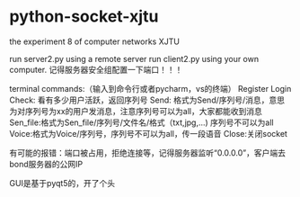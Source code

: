 # python-socket-xjtu
the experiment 8 of computer networks XJTU

run server2.py using a remote server
run client2.py using your own computer.
记得服务器安全组配置一下端口！！！

terminal commands:（输入到命令行或者pycharm，vs的终端）
Register
Login
Check: 看有多少用户活跃，返回序列号
Send: 格式为Send/序列号/消息，意思为对序列号为xx的用户发消息，注意序列号可以为all，大家都能收到消息
Sen_file:格式为Sen_file/序列号/文件名/格式（txt,jpg,...) 序列号不可以为all
Voice:格式为Voice/序列号，序列号不可以为all，传一段语音
Close:关闭socket

有可能的报错：端口被占用，拒绝连接等，记得服务器监听“0.0.0.0”，客户端去bond服务器的公网IP

GUI是基于pyqt5的，开了个头
